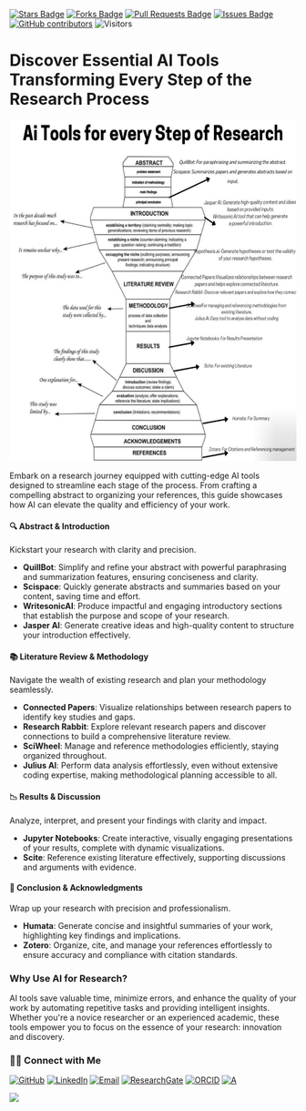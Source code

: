 <a href="https://github.com/drshahizan/short-course/stargazers"><img src="https://img.shields.io/github/stars/drshahizan/short-course" alt="Stars Badge"/></a>
<a href="https://github.com/drshahizan/short-course/network/members"><img src="https://img.shields.io/github/forks/drshahizan/short-course" alt="Forks Badge"/></a>
<a href="https://github.com/drshahizan/short-course/pulls"><img src="https://img.shields.io/github/issues-pr/drshahizan/short-course" alt="Pull Requests Badge"/></a>
<a href="https://github.com/drshahizan/short-course"><img src="https://img.shields.io/github/issues/drshahizan/short-course" alt="Issues Badge"/></a>
<a href="https://github.com/drshahizan/short-course/graphs/contributors"><img alt="GitHub contributors" src="https://img.shields.io/github/contributors/drshahizan/short-course?color=2b9348"></a>
![Visitors](https://api.visitorbadge.io/api/visitors?path=https%3A%2F%2Fgithub.com%2Fdrshahizan%2Fshort-course&labelColor=%23d9e3f0&countColor=%23697689&style=flat)

# Discover Essential AI Tools Transforming Every Step of the Research Process

 <img src="https://github.com/drshahizan/short-course/blob/main/25upsi/images/ai_research.jpeg" alt="Image Alt Text"  height="600">

Embark on a research journey equipped with cutting-edge AI tools designed to streamline each stage of the process. From crafting a compelling abstract to organizing your references, this guide showcases how AI can elevate the quality and efficiency of your work.


#### **🔍 Abstract & Introduction**
Kickstart your research with clarity and precision. 
- **QuillBot**: Simplify and refine your abstract with powerful paraphrasing and summarization features, ensuring conciseness and clarity.  
- **Scispace**: Quickly generate abstracts and summaries based on your content, saving time and effort.  
- **WritesonicAI**: Produce impactful and engaging introductory sections that establish the purpose and scope of your research.  
- **Jasper AI**: Generate creative ideas and high-quality content to structure your introduction effectively.  

#### **📚 Literature Review & Methodology**
Navigate the wealth of existing research and plan your methodology seamlessly.  
- **Connected Papers**: Visualize relationships between research papers to identify key studies and gaps.  
- **Research Rabbit**: Explore relevant research papers and discover connections to build a comprehensive literature review.  
- **SciWheel**: Manage and reference methodologies efficiently, staying organized throughout.  
- **Julius AI**: Perform data analysis effortlessly, even without extensive coding expertise, making methodological planning accessible to all.  

#### **📉 Results & Discussion**
Analyze, interpret, and present your findings with clarity and impact.  
- **Jupyter Notebooks**: Create interactive, visually engaging presentations of your results, complete with dynamic visualizations.  
- **Scite**: Reference existing literature effectively, supporting discussions and arguments with evidence.  

#### **📑 Conclusion & Acknowledgments**
Wrap up your research with precision and professionalism.  
- **Humata**: Generate concise and insightful summaries of your work, highlighting key findings and implications.  
- **Zotero**: Organize, cite, and manage your references effortlessly to ensure accuracy and compliance with citation standards.  

### **Why Use AI for Research?**
AI tools save valuable time, minimize errors, and enhance the quality of your work by automating repetitive tasks and providing intelligent insights. Whether you're a novice researcher or an experienced academic, these tools empower you to focus on the essence of your research: innovation and discovery.

### 🙌🏻 Connect with Me
<p align="left">
    <a href="https://github.com/drshahizan" target="_blank"><img alt="GitHub" src="https://img.shields.io/badge/-@drshahizan-181717?style=flat-square&logo=GitHub&logoColor=white"></a>
    <a href="https://www.linkedin.com/in/drshahizan" target="_blank"><img alt="LinkedIn" src="https://img.shields.io/badge/-drshahizan-blue?style=flat-square&logo=Linkedin&logoColor=white&link=https://www.linkedin.com/in/drshahizan/"></a>
    <a href="mailto:shahizan@utm.my" target="_blank"><img alt="Email" src="https://img.shields.io/badge/-shahizan@utm.my-c14438?style=flat-square&logo=Gmail&logoColor=white&link=mailto:shahizan@utm.my.com"></a>
    <a href="https://www.researchgate.net/profile/Mohd-Othman-28" target="_blank"><img alt="ResearchGate" src="https://img.shields.io/badge/-ResearchGate-00CCBB?style=flat-square&logo=ResearchGate&logoColor=white"></a>
    <a href="https://orcid.org/0000-0003-4261-1873" target="_blank"><img alt="ORCID" src="https://img.shields.io/badge/-ORCID-A6CE39?style=flat-square&logo=ORCID&logoColor=white"></a> 
 <a href="https://visitorbadge.io/status?path=https%3A%2F%2Fgithub.com%2Fdrshahizan" target="_blank"><img alt="A" src="https://api.visitorbadge.io/api/visitors?path=https%3A%2F%2Fgithub.com%2Fdrshahizan&labelColor=%23697689&countColor=%23555555&style=plastic"></a>
 
![](https://hit.yhype.me/github/profile?user_id=81284918)
</p>

